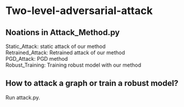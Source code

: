 # Two-level-adversarial-attack

## Noations in Attack_Method.py 
Static_Attack: static attack of our method \
Retrained_Attack: Retrained attack of our method \
PGD_Attack: PGD method \
Robust_Training: Training robust model with our method

## How to attack a graph or train a robust model?
Run attack.py.
